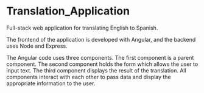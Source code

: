 # Translation_Application
Full-stack web application for translating English to Spanish.

The frontend of the application is developed with Angular, and the backend uses Node and Express.

The Angular code uses three components. The first component is a parent component. The second component holds the form which allows the user to input text. The third component displays the result of the translation. All components interact with each other to pass data and display the appropriate information to the user.
